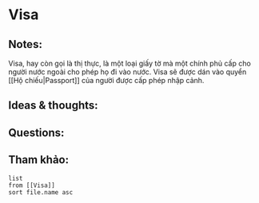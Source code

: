 # Visa

## Notes:
Visa, hay còn gọi là thị thực, là một loại giấy tờ mà một chính phủ cấp cho người nước ngoài cho phép họ đi vào nước. 
Visa sẽ được dán vào quyển [[Hộ chiếu|Passport]] của người được cấp phép nhập cảnh.

## Ideas & thoughts:

## Questions:


## Tham khảo:
```dataview
list
from [[Visa]]
sort file.name asc
```